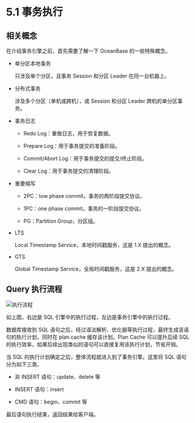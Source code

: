 # 5.1 事务执行

## 相关概念

在介绍事务引擎之前，首先需要了解一下 OceanBase 的一些特殊概念。

* 单分区本地事务

  只涉及单个分区，且事务 Session 和分区 Leader 在同一台机器上。

* 分布式事务

  涉及多个分区（单机或跨机），或 Session 和分区 Leader 跨机的单分区事务。

* 事务日志

  * Redo Log：重做日志，用于恢复数据。

  * Prepare Log：用于事务提交的准备阶段。

  * Commit/Abort Log：用于事务提交的提交/终止阶段。

  * Clear Log：用于事务提交的清理阶段。

* 重要缩写

  * 2PC：tow phase commit，事务的两阶段提交协议。

  * 1PC：one phase commit，事务的一阶段提交协议。

  * PG：Partition Group，分区组。

* LTS

  Local Timestamp Service，本地时间戳服务，这是 1.X 提出的概念。

* GTS

  Global Timestamp Service，全局时间戳服务，这是 2.X 提出的概念。

## Query 执行流程

![执行流程](https://obbusiness-private.oss-cn-shanghai.aliyuncs.com/doc/img/kernel-advanced/V1.0.0/zh-CN/5.transaction-engine/2.transaction-execution-01.png)

如上图，右边是 SQL 引擎中的执行过程，左边是事务引擎中的执行过程。

数据库接收到 SQL 语句之后，经过语法解析、优化器等执行过程，最终生成该语句的执行计划，同时在 plan cache 缓存该计划。Plan Cache 可以提升后续 SQL 的执行效率，如果后续出现类似的语句可以直接复用该执行计划，节省开销。

当 SQL 的执行计划确定之后，整体流程就进入到了事务引擎。这里将 SQL 语句分为如下三类。

* 非 INSERT 语句：update、delete 等

* INSERT 语句：insert

* CMD 语句：begin、commit 等

最后语句执行结束，返回结果给客户端。
